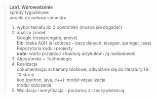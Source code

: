 > **Lab1. Wprowadzenie**  
> sprinty tygodniowe  
> projekt do połowy semestru  
> 1. wybór tematu do 2 powtórzeń (mozna sie dogadać)  
> 1. analiza źródeł  
>   Google (researchgate, arxive)  
>   Biblioteka AGH (e-sources - bazy danych: elsegier, springer, ieee)  
>   Repozytoria kodu i projekty  
> ***note:** warto przejrzeć strukturę artykułów i ją naśladować*  
> 1. Algorytmika + Technologia  
> 1. Realizacja  
>    dokumentacja: schematy blokowe, odwołanie się do literatury (8-10 stron)  
>    kod (python, java, c++):
>    moduł wizaulizacja  
>    moduł obliczenia  
> 1. Walidacja i weryfikacja - porównaj z rzeczywistością  